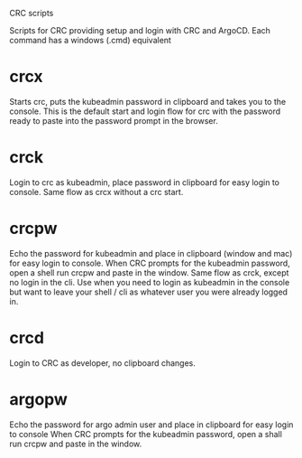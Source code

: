 
CRC scripts

Scripts for CRC providing setup and login with CRC and ArgoCD. Each command has a windows (.cmd) equivalent 

# crcx
Starts crc, puts the kubeadmin password in clipboard and takes you to the console.
This is the default start and login flow for crc with the password ready to paste into the password prompt in the browser. 

# crck
Login to crc as kubeadmin, place password in clipboard for easy login to console. Same flow as crcx without a crc start. 

# crcpw
Echo the password for kubeadmin and place in clipboard (window and mac) for easy login to console.
When CRC prompts for the kubeadmin password, open a shell run crcpw and paste in the window. 
Same flow as crck, except no login in the cli. Use when you need to login as kubeadmin in the console but want to leave your shell / cli as whatever user you were already logged in. 

# crcd
Login to CRC as developer, no clipboard changes.  
 
# argopw
Echo the password for argo admin user and place in clipboard for easy login to console
When CRC prompts for the kubeadmin password, open a shall run crcpw and paste in the window. 



